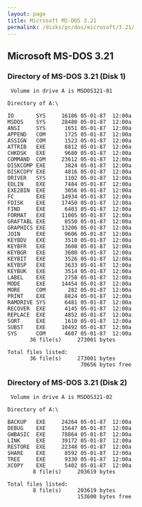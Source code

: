 ```yaml
---
layout: page
title: Microsoft MS-DOS 3.21
permalink: /disks/pc/dos/microsoft/3.21/
---
```


Microsoft MS-DOS 3.21
---

### Directory of MS-DOS 3.21 (Disk 1)

	 Volume in drive A is MSDOS321-01

	Directory of A:\

	IO       SYS     16186 05-01-87  12:00a
	MSDOS    SYS     28480 05-01-87  12:00a
	ANSI     SYS      1651 05-01-87  12:00a
	APPEND   COM      1725 05-01-87  12:00a
	ASSIGN   COM      1523 05-01-87  12:00a
	ATTRIB   EXE      8812 05-01-87  12:00a
	CHKDSK   EXE      9680 05-01-87  12:00a
	COMMAND  COM     23612 05-01-87  12:00a
	DISKCOMP EXE      3824 05-01-87  12:00a
	DISKCOPY EXE      4816 05-01-87  12:00a
	DRIVER   SYS      1102 05-01-87  12:00a
	EDLIN    EXE      7484 05-01-87  12:00a
	EXE2BIN  EXE      3056 05-01-87  12:00a
	FC       EXE     14934 05-01-87  12:00a
	FDISK    EXE     17450 05-01-87  12:00a
	FIND     EXE      6403 05-01-87  12:00a
	FORMAT   EXE     11005 05-01-87  12:00a
	GRAFTABL EXE      8550 05-01-87  12:00a
	GRAPHICS EXE     13206 05-01-87  12:00a
	JOIN     EXE      9606 05-01-87  12:00a
	KEYBDV   EXE      3510 05-01-87  12:00a
	KEYBFR   EXE      3608 05-01-87  12:00a
	KEYBGR   EXE      3600 05-01-87  12:00a
	KEYBIT   EXE      3526 05-01-87  12:00a
	KEYBSP   EXE      3633 05-01-87  12:00a
	KEYBUK   EXE      3514 05-01-87  12:00a
	LABEL    EXE      2758 05-01-87  12:00a
	MODE     EXE     14454 05-01-87  12:00a
	MORE     COM       282 05-01-87  12:00a
	PRINT    EXE      8824 05-01-87  12:00a
	RAMDRIVE SYS      6481 05-01-87  12:00a
	RECOVER  EXE      4145 05-01-87  12:00a
	REPLACE  EXE      4852 05-01-87  12:00a
	SORT     EXE      1610 05-01-87  12:00a
	SUBST    EXE     10492 05-01-87  12:00a
	SYS      COM      4607 05-01-87  12:00a
	       36 file(s)     273001 bytes

	Total files listed:
	       36 file(s)     273001 bytes
	                       70656 bytes free

### Directory of MS-DOS 3.21 (Disk 2)

	 Volume in drive A is MSDOS321-02

	Directory of A:\

	BACKUP   EXE     24264 05-01-87  12:00a
	DEBUG    EXE     15647 05-01-87  12:00a
	GWBASIC  EXE     78864 05-01-87  12:00a
	LINK     EXE     39172 05-01-87  12:00a
	RESTORE  EXE     22348 05-01-87  12:00a
	SHARE    EXE      8592 05-01-87  12:00a
	TREE     EXE      9330 05-01-87  12:00a
	XCOPY    EXE      5402 05-01-87  12:00a
	        8 file(s)     203619 bytes

	Total files listed:
	        8 file(s)     203619 bytes
	                      153600 bytes free
